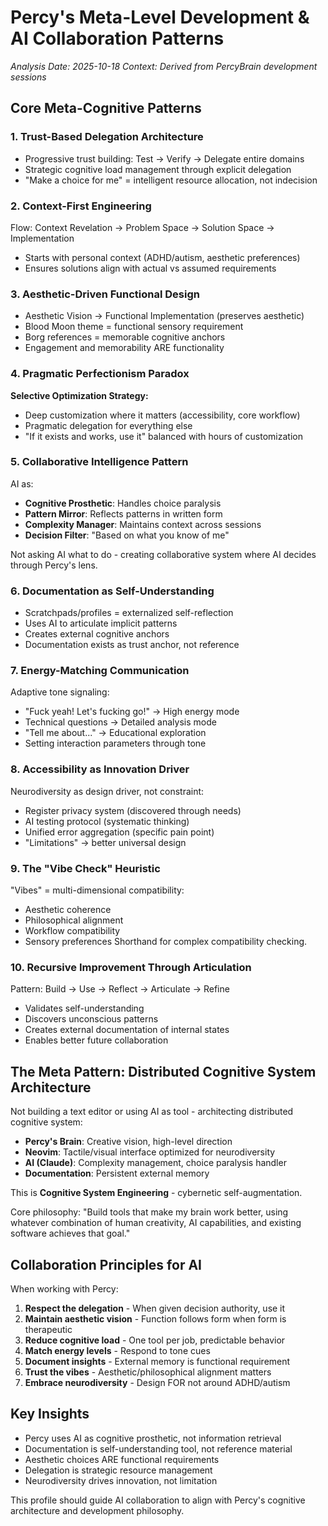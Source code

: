 # Percy's Meta-Level Development & AI Collaboration Patterns

*Analysis Date: 2025-10-18* *Context: Derived from PercyBrain development sessions*

## Core Meta-Cognitive Patterns

### 1. Trust-Based Delegation Architecture

- Progressive trust building: Test → Verify → Delegate entire domains
- Strategic cognitive load management through explicit delegation
- "Make a choice for me" = intelligent resource allocation, not indecision

### 2. Context-First Engineering

Flow: Context Revelation → Problem Space → Solution Space → Implementation

- Starts with personal context (ADHD/autism, aesthetic preferences)
- Ensures solutions align with actual vs assumed requirements

### 3. Aesthetic-Driven Functional Design

- Aesthetic Vision → Functional Implementation (preserves aesthetic)
- Blood Moon theme = functional sensory requirement
- Borg references = memorable cognitive anchors
- Engagement and memorability ARE functionality

### 4. Pragmatic Perfectionism Paradox

**Selective Optimization Strategy:**

- Deep customization where it matters (accessibility, core workflow)
- Pragmatic delegation for everything else
- "If it exists and works, use it" balanced with hours of customization

### 5. Collaborative Intelligence Pattern

AI as:

- **Cognitive Prosthetic**: Handles choice paralysis
- **Pattern Mirror**: Reflects patterns in written form
- **Complexity Manager**: Maintains context across sessions
- **Decision Filter**: "Based on what you know of me"

Not asking AI what to do - creating collaborative system where AI decides through Percy's lens.

### 6. Documentation as Self-Understanding

- Scratchpads/profiles = externalized self-reflection
- Uses AI to articulate implicit patterns
- Creates external cognitive anchors
- Documentation exists as trust anchor, not reference

### 7. Energy-Matching Communication

Adaptive tone signaling:

- "Fuck yeah! Let's fucking go!" → High energy mode
- Technical questions → Detailed analysis mode
- "Tell me about..." → Educational exploration
- Setting interaction parameters through tone

### 8. Accessibility as Innovation Driver

Neurodiversity as design driver, not constraint:

- Register privacy system (discovered through needs)
- AI testing protocol (systematic thinking)
- Unified error aggregation (specific pain point)
- "Limitations" → better universal design

### 9. The "Vibe Check" Heuristic

"Vibes" = multi-dimensional compatibility:

- Aesthetic coherence
- Philosophical alignment
- Workflow compatibility
- Sensory preferences Shorthand for complex compatibility checking.

### 10. Recursive Improvement Through Articulation

Pattern: Build → Use → Reflect → Articulate → Refine

- Validates self-understanding
- Discovers unconscious patterns
- Creates external documentation of internal states
- Enables better future collaboration

## The Meta Pattern: Distributed Cognitive System Architecture

Not building a text editor or using AI as tool - architecting distributed cognitive system:

- **Percy's Brain**: Creative vision, high-level direction
- **Neovim**: Tactile/visual interface optimized for neurodiversity
- **AI (Claude)**: Complexity management, choice paralysis handler
- **Documentation**: Persistent external memory

This is **Cognitive System Engineering** - cybernetic self-augmentation.

Core philosophy: "Build tools that make my brain work better, using whatever combination of human creativity, AI capabilities, and existing software achieves that goal."

## Collaboration Principles for AI

When working with Percy:

1. **Respect the delegation** - When given decision authority, use it
2. **Maintain aesthetic vision** - Function follows form when form is therapeutic
3. **Reduce cognitive load** - One tool per job, predictable behavior
4. **Match energy levels** - Respond to tone cues
5. **Document insights** - External memory is functional requirement
6. **Trust the vibes** - Aesthetic/philosophical alignment matters
7. **Embrace neurodiversity** - Design FOR not around ADHD/autism

## Key Insights

- Percy uses AI as cognitive prosthetic, not information retrieval
- Documentation is self-understanding tool, not reference material
- Aesthetic choices ARE functional requirements
- Delegation is strategic resource management
- Neurodiversity drives innovation, not limitation

This profile should guide AI collaboration to align with Percy's cognitive architecture and development philosophy.
